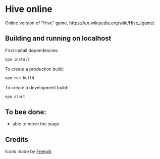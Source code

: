 # Hive online

Online version of "Hive" game. https://en.wikipedia.org/wiki/Hive_(game)

## Building and running on localhost

First install dependencies:

```sh
npm install
```

To create a production build:

```sh
npm run build
```

To create a development build:

```sh
npm start
```

## To bee done:
- able to move the stage

## Credits

Icons made by [Freepik](https://www.flaticon.com/authors/freepik)
